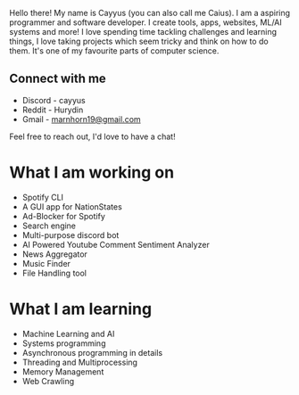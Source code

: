 Hello there! My name is Cayyus (you can also call me Caius). I am a aspiring programmer and software developer. I create tools, apps, websites, ML/AI systems and more! I love spending time tackling challenges and learning things, I love taking projects which seem tricky and think on how to do them. It's one of my favourite parts of computer science.

## Connect with me
- Discord - cayyus
- Reddit - Hurydin
- Gmail - marnhorn19@gmail.com <br>

Feel free to reach out, I'd love to have a chat!

# What I am working on
- Spotify CLI
- A GUI app for NationStates
- Ad-Blocker for Spotify
- Search engine
- Multi-purpose discord bot
- AI Powered Youtube Comment Sentiment Analyzer
- News Aggregator 
- Music Finder 
- File Handling tool

# What I am learning 
- Machine Learning and AI
- Systems programming
- Asynchronous programming in details
- Threading and Multiprocessing
- Memory Management
- Web Crawling
<!---
Daviehoff/Daviehoff is a ✨ special ✨ repository because its `README.md` (this file) appears on your GitHub profile.
You can click the Preview link to take a look at your changes.
--->
